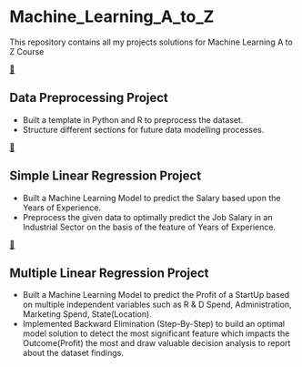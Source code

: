 # Machine_Learning_A_to_Z
This repository contains all my projects solutions for Machine Learning A to Z Course

[:file_folder:](https://github.com/shibajyotidebbarma/Machine_Learning_A_to_Z/tree/master/Machine%20Learning%20A-Z/Part%201%20-%20Data%20Preprocessing/Section%202%20--------------------%20Part%201%20-%20Data%20Preprocessing%20--------------------) 
## Data Preprocessing Project 
- Built a template in Python and R to preprocess the dataset.
- Structure different sections for future data modelling processes.

[:file_folder:](https://github.com/shibajyotidebbarma/Machine_Learning_A_to_Z/tree/master/Machine%20Learning%20A-Z/Part%202%20-%20Regression/Section%204%20-%20Simple%20Linear%20Regression) 
## Simple Linear Regression Project
- Built a Machine Learning Model to predict the Salary based upon the Years of Experience.
- Preprocess the given data to optimally predict the Job Salary in an Industrial Sector on the basis of the feature of Years of Experience.

[:file_folder:](https://github.com/shibajyotidebbarma/Machine_Learning_A_to_Z/tree/master/Machine%20Learning%20A-Z/Part%202%20-%20Regression/Section%205%20-%20Multiple%20Linear%20Regression) 
## Multiple Linear Regression Project
- Built a Machine Learning Model to predict the Profit of a StartUp based on multiple independent variables such as R & D Spend, Administration, Marketing Spend, State(Location).
- Implemented Backward Elimination (Step-By-Step) to build an optimal model solution to detect the most significant feature which impacts the Outcome(Profit) the most and draw valuable decision analysis to report about the dataset findings.